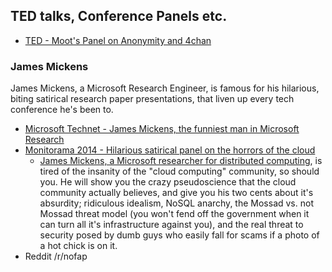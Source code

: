 ## TED talks, Conference Panels etc.

* [TED - Moot's Panel on Anonymity and 4chan]()

### James Mickens

James Mickens, a Microsoft Research Engineer, is famous for his hilarious, biting satirical research paper presentations, that liven up every tech conference he's been to.

* [Microsoft Technet - James Mickens, the funniest man in Microsoft Research](http://blogs.technet.com/b/next/archive/2012/01/24/james-mickens-the-funniest-man-in-microsoft-research.aspx)
* [Monitorama 2014 - Hilarious satirical panel on the horrors of the cloud](http://vimeo.com/95066828)
  * [James Mickens, a Microsoft researcher for distributed computing](http://research.microsoft.com/apps/mobile/showpage.aspx?page=/en-us/people/mickens/), is tired of the insanity of the "cloud computing" community, so should you. He will show you the crazy pseudoscience that the cloud community actually believes, and give you his two cents about it's absurdity; ridiculous idealism, NoSQL anarchy, the Mossad vs. not Mossad threat model (you won't fend off the government when it can turn all it's infrastructure against you), and the real threat to security posed by dumb guys who easily fall for scams if a photo of a hot chick is on it.
* Reddit /r/nofap